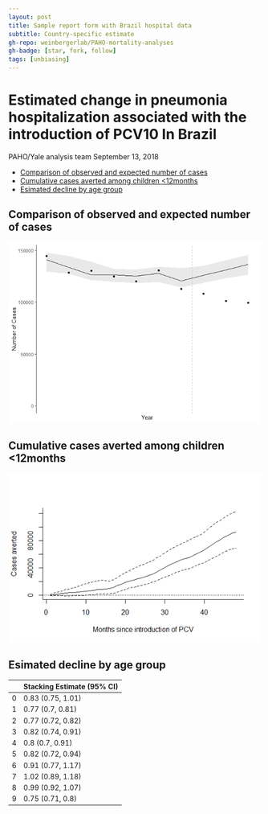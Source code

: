 ```yaml
---
layout: post
title: Sample report form with Brazil hospital data
subtitle: Country-specific estimate
gh-repo: weinbergerlab/PAHO-mortality-analyses
gh-badge: [star, fork, follow]
tags: [unbiasing]
---
```


Estimated change in pneumonia hospitalization associated with the introduction of PCV10 In Brazil
================
PAHO/Yale analysis team
September 13, 2018

-   [Comparison of observed and expected number of cases](#comparison-of-observed-and-expected-number-of-cases)
-   [Cumulative cases averted among children &lt;12months](#cumulative-cases-averted-among-children-12months)
-   [Esimated decline by age group](#esimated-decline-by-age-group)

Comparison of observed and expected number of cases
---------------------------------------------------

![](_posts/2018-09-13-report_for_countries_files/figure-markdown_github/unnamed-chunk-2-1.png)

Cumulative cases averted among children &lt;12months
----------------------------------------------------

![](2018-09-13-report_for_countries_files/figure-markdown_github/unnamed-chunk-3-1.png)

Esimated decline by age group
-----------------------------

|     | Stacking Estimate (95% CI) |
|-----|:---------------------------|
| 0   | 0.83 (0.75, 1.01)          |
| 1   | 0.77 (0.7, 0.81)           |
| 2   | 0.77 (0.72, 0.82)          |
| 3   | 0.82 (0.74, 0.91)          |
| 4   | 0.8 (0.7, 0.91)            |
| 5   | 0.82 (0.72, 0.94)          |
| 6   | 0.91 (0.77, 1.17)          |
| 7   | 1.02 (0.89, 1.18)          |
| 8   | 0.99 (0.92, 1.07)          |
| 9   | 0.75 (0.71, 0.8)           |

